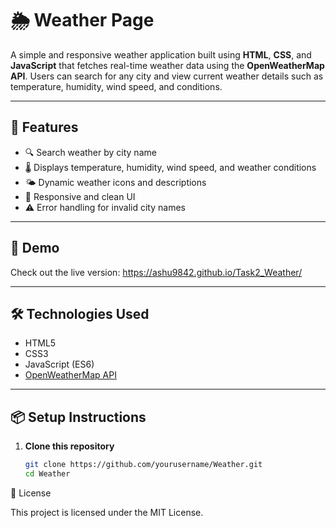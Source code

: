 # 🌦️ Weather Page

A simple and responsive weather application built using **HTML**, **CSS**, and **JavaScript** that fetches real-time weather data using the **OpenWeatherMap API**. Users can search for any city and view current weather details such as temperature, humidity, wind speed, and conditions.

---

## 🔧 Features

- 🔍 Search weather by city name  
- 🌡️ Displays temperature, humidity, wind speed, and weather conditions  
- 🌤️ Dynamic weather icons and descriptions  
- 🎨 Responsive and clean UI  
- ⚠️ Error handling for invalid city names  

---

## 🚀 Demo

Check out the live version: https://ashu9842.github.io/Task2_Weather/


---

## 🛠️ Technologies Used

- HTML5  
- CSS3  
- JavaScript (ES6)  
- [OpenWeatherMap API](https://openweathermap.org/api)  

---

## 📦 Setup Instructions

1. **Clone this repository**
   ```bash
   git clone https://github.com/yourusername/Weather.git
   cd Weather
📜 License

This project is licensed under the MIT License.
